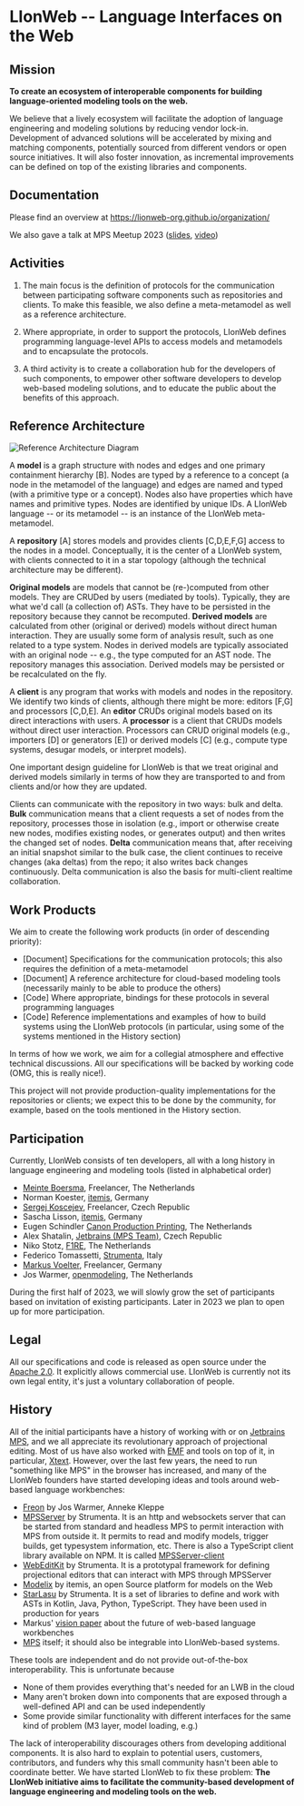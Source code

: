 # LIonWeb -- Language Interfaces on the Web 

## Mission

<strong>To create an ecosystem of interoperable components for building
language-oriented modeling tools on the web.</strong>

We believe that a lively ecosystem will facilitate the adoption of
language engineering and modeling solutions by reducing vendor lock-in.
Development of advanced solutions will be accelerated by mixing and
matching components, potentially sourced from different vendors or open
source initiatives. It will also foster innovation, as incremental
improvements can be defined on top of the existing libraries and
components. 

## Documentation
Please find an overview at https://lionweb-org.github.io/organization/ 

We also gave a talk at MPS Meetup 2023 ([slides](https://github.com/LIonWeb-org/.github/raw/main/profile/LIonWeb%20at%20MPS%20Meetup%202023.pdf), [video](https://www.youtube.com/watch?v=dzZdjqbRzuU&list=PLQ176FUIyIUZ6e7lGYfyzYlnNkZiB2n9v&index=13))

## Activities

1. The main focus is the definition of protocols for the communication between 
   participating software components such as repositories and clients. To make 
   this feasible, we also define a meta-metamodel as well as a reference architecture. 
   
2. Where appropriate, in order to support the protocols, LIonWeb defines
   programming language-level APIs to access models and metamodels and to
   encapsulate the protocols.  

3. A third activity is to create a collaboration hub for the developers of such 
  components, to empower other software developers to develop web-based modeling 
  solutions, and to educate the public about the benefits of this approach.



## Reference Architecture

![Reference Architecture Diagram](https://github.com/LIonWeb-org/.github/raw/main/profile/ref-arch.png)

A **model** is a graph structure with nodes and edges and one primary containment hierarchy [B]. Nodes are typed by a reference to a concept (a node in the metamodel of the language) and edges are named and typed (with a primitive type or a concept). Nodes also have properties which have names and primitive types. Nodes are identified by unique IDs. A LIonWeb language -- or its metamodel -- is an instance of the LIonWeb meta-metamodel.

A **repository** [A] stores models and provides clients [C,D,E,F,G] access to the nodes in a model. Conceptually, it is the center of a LIonWeb system, with clients connected to it in a star topology (although the technical architecture may be different).

**Original models** are models that cannot be (re-)computed from other models. They are CRUDed by users (mediated by tools). Typically, they are what we'd call (a collection of) ASTs. They have to be persisted in the repository because they cannot be recomputed. **Derived models** are calculated from other (original or derived) models without direct human interaction. They are usually some form of analysis result, such as one related to a type system. Nodes in derived models are typically associated with an original node -- e.g., the type computed for an AST node. The repository manages this association. Derived models may be persisted or be recalculated on the fly.

A **client** is any program that works with models and nodes in the repository. We identify two kinds of clients, although there might be more: editors [F,G] and processors [C,D,E]. An **editor** CRUDs original models based on its direct interactions with users. A **processor** is a client that CRUDs models without direct user interaction. Processors can CRUD original models (e.g., importers [D] or generators [E]) or derived models [C] (e.g., compute type systems, desugar models, or interpret models).

One important design guideline for LIonWeb is that we treat original and derived models similarly in terms of how they are transported to and from clients and/or how they are updated.

Clients can communicate with the repository in two ways: bulk and delta. **Bulk** communication means that a client requests a set of nodes from the repository, processes those in isolation (e.g., import or otherwise create new nodes, modifies existing nodes, or generates output) and then writes the changed set of nodes. **Delta** communication means that, after receiving an initial snapshot similar to the bulk case, the client continues to receive changes (aka deltas) from the repo; it also writes back changes continuously. Delta communication is also the basis for multi-client realtime collaboration.


## Work Products

We aim to create the following work products (in order of descending priority):

* [Document] Specifications for the communication protocols; this also requires the definition of a meta-metamodel 
* [Document] A reference architecture for cloud-based modeling tools (necessarily mainly to be able to produce the others)
* [Code] Where appropriate, bindings for these protocols in several programming languages
* [Code] Reference implementations and examples of how to build systems using the LIonWeb protocols (in particular, using some of the systems mentioned in the History section)

In terms of how we work, we aim for a collegial atmosphere and effective technical discussions. All our specifications will be backed by working code (OMG, this is really nice!).

This project will not provide production-quality implementations for the repositories or clients; we expect this to be done by the community, for example, based on the tools mentioned in the History section.

## Participation

Currently, LIonWeb consists of ten developers, all with a long history in language engineering and modeling tools (listed in alphabetical order)

* [Meinte Boersma](https://www.dslconsultancy.com), Freelancer, The Netherlands
* Norman Koester, [itemis](http://itemis.de), Germany
* [Sergej Koscejev](https://specificlanguages.com), Freelancer, Czech Republic
* Sascha Lisson, [itemis](http://itemis.de), Germany
* Eugen Schindler [Canon Production Printing](https://cpp.canon/), The Netherlands
* Alex Shatalin, [Jetbrains (MPS Team)](https://www.jetbrains.com), Czech Republic
* Niko Stotz, [F1RE](https://www.f1re.io), The Netherlands
* Federico Tomassetti, [Strumenta](https://strumenta.com), Italy
* [Markus Voelter](http://voelter.de), Freelancer, Germany
* Jos Warmer, [openmodeling](https://openmodeling.nl), The Netherlands

During the first half of 2023, we will slowly grow the set of participants based on invitation of existing participants. Later in 2023 we plan to open up for more participation.



## Legal

All our specifications and code is released as open source under the [Apache 2.0](https://www.apache.org/licenses/LICENSE-2.0). It explicitly allows commercial use. LIonWeb is currently not its own legal entity, it's just a voluntary collaboration of people.


## History

All of the initial participants have a history of working with or on [Jetbrains MPS](http://jetbrains.com/mps/), and we all appreciate its revolutionary approach of projectional editing. Most of us have also worked with [EMF](https://www.eclipse.org/modeling/emf/) and tools on top of it, in particular, [Xtext](https://www.eclipse.org/Xtext/). However, over the last few years, the need to run "something like MPS" in the browser has increased, and many of the LIonWeb founders have started developing ideas and tools around web-based language workbenches:

* [Freon](https://www.projectit.org/) by Jos Warmer, Anneke Kleppe
* [MPSServer](https://github.com/Strumenta/MPSServer) by Strumenta. It is an http and websockets server that can be started from standard and headless MPS to permit interaction with MPS from outside it. It permits to read and modify models, trigger builds, get typesystem information, etc. There is also a TypeScript client library available on NPM. It is called [MPSServer-client](https://github.com/Strumenta/mpsserver-client)
* [WebEditKit](https://github.com/Strumenta/webeditkit) by Strumenta. It is a prototypal framework for defining projectional editors that can interact with MPS through MPSServer
* [Modelix](https://github.com/modelix) by itemis, an open Source platform for models on the Web
* [StarLasu](https://github.com/Strumenta/starlasu) by Strumenta. It is a set of libraries to define and work with ASTs in Kotlin, Java, Python, TypeScript. They have been used in production for years
* Markus' [vision paper](http://voelter.de/data/pub/APlatformForSystemsAndBusinessModeling.pdf) about the future of web-based language workbenches
* [MPS](http://jetbrains.com/mps/) itself; it should also be integrable into LIonWeb-based systems.

These tools are independent and do not provide out-of-the-box interoperability. This is unfortunate because 
* None of them provides everything that's needed for an LWB in the cloud 
* Many aren't broken down into components that are exposed through a well-defined API and can be used independently
* Some provide similar functionality with different interfaces for the same kind of problem (M3 layer, model loading, e.g.)

The lack of interoperability discourages others from developing additional components. It is also hard to explain to potential users, customers, contributors, and funders why this small community hasn't been able to coordinate better. We have started LIonWeb to fix these problem: **The LIonWeb initiative aims to facilitate the community-based development of language engineering and modeling tools on the web.**


